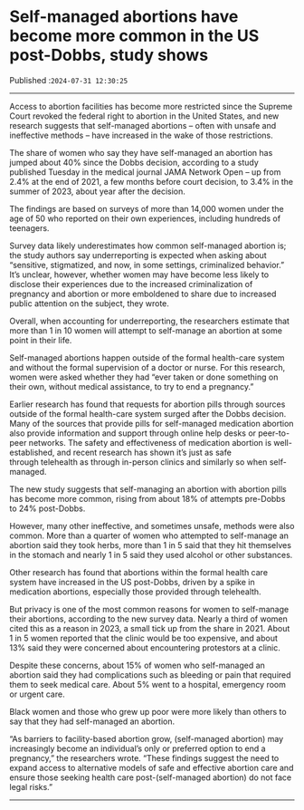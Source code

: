 # Self-managed abortions have become more common in the US post-Dobbs, study shows

Published :`2024-07-31 12:30:25`

---

Access to abortion facilities has become more restricted since the Supreme Court revoked the federal right to abortion in the United States, and new research suggests that self-managed abortions – often with unsafe and ineffective methods – have increased in the wake of those restrictions.

The share of women who say they have self-managed an abortion has jumped about 40% since the Dobbs decision, according to a study published Tuesday in the medical journal JAMA Network Open – up from 2.4% at the end of 2021, a few months before court decision, to 3.4% in the summer of 2023, about year after the decision.

The findings are based on surveys of more than 14,000 women under the age of 50 who reported on their own experiences, including hundreds of teenagers.

Survey data likely underestimates how common self-managed abortion is; the study authors say underreporting is expected when asking about “sensitive, stigmatized, and now, in some settings, criminalized behavior.” It’s unclear, however, whether women may have become less likely to disclose their experiences due to the increased criminalization of pregnancy and abortion or more emboldened to share due to increased public attention on the subject, they wrote.

Overall, when accounting for underreporting, the researchers estimate that more than 1 in 10 women will attempt to self-manage an abortion at some point in their life.

Self-managed abortions happen outside of the formal health-care system and without the formal supervision of a doctor or nurse. For this research, women were asked whether they had “ever taken or done something on their own, without medical assistance, to try to end a pregnancy.”

Earlier research has found that requests for abortion pills through sources outside of the formal health-care system surged after the Dobbs decision. Many of the sources that provide pills for self-managed medication abortion also provide information and support through online help desks or peer-to-peer networks. The safety and effectiveness of medication abortion is well-established, and recent research has shown it’s just as safe through telehealth as through in-person clinics and similarly so when self-managed.

The new study suggests that self-managing an abortion with abortion pills has become more common, rising from about 18% of attempts pre-Dobbs to 24% post-Dobbs.

However, many other ineffective, and sometimes unsafe, methods were also common. More than a quarter of women who attempted to self-manage an abortion said they took herbs, more than 1 in 5 said that they hit themselves in the stomach and nearly 1 in 5 said they used alcohol or other substances.

Other research has found that abortions within the formal health care system have increased in the US post-Dobbs, driven by a spike in medication abortions, especially those provided through telehealth.

But privacy is one of the most common reasons for women to self-manage their abortions, according to the new survey data. Nearly a third of women cited this as a reason in 2023, a small tick up from the share in 2021. About 1 in 5 women reported that the clinic would be too expensive, and about 13% said they were concerned about encountering protestors at a clinic.

Despite these concerns, about 15% of women who self-managed an abortion said they had complications such as bleeding or pain that required them to seek medical care. About 5% went to a hospital, emergency room or urgent care.

Black women and those who grew up poor were more likely than others to say that they had self-managed an abortion.

“As barriers to facility-based abortion grow, (self-managed abortion) may increasingly become an individual’s only or preferred option to end a pregnancy,” the researchers wrote. “These findings suggest the need to expand access to alternative models of safe and effective abortion care and ensure those seeking health care post-(self-managed abortion) do not face legal risks.”

---


